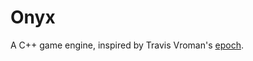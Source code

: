 # Onyx

A C++ game engine, inspired by Travis Vroman's [epoch](https://github.com/travisvroman/epoch).